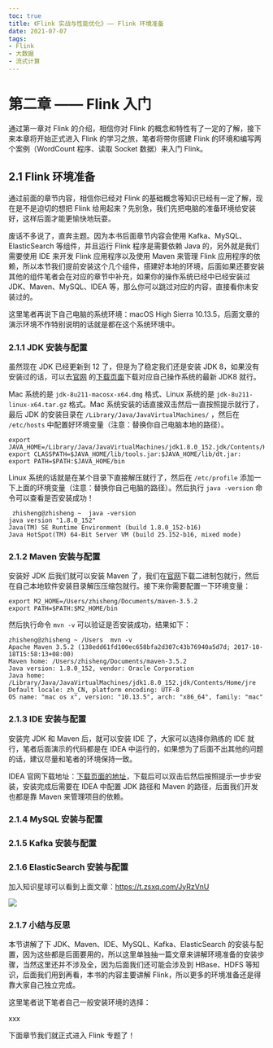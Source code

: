 ```yaml
---
toc: true
title: 《Flink 实战与性能优化》—— Flink 环境准备
date: 2021-07-07
tags:
- Flink
- 大数据
- 流式计算
---
```



# 第二章 —— Flink 入门

通过第一章对 Flink 的介绍，相信你对 Flink 的概念和特性有了一定的了解，接下来本章将开始正式进入 Flink 的学习之旅，笔者将带你搭建 Flink 的环境和编写两个案例（WordCount 程序、读取 Socket 数据）来入门 Flink。


## 2.1 Flink 环境准备

<!--more-->


通过前面的章节内容，相信你已经对 Flink 的基础概念等知识已经有一定了解，现在是不是迫切的想把 Flink 给用起来？先别急，我们先把电脑的准备环境给安装好，这样后面才能更愉快地玩耍。

废话不多说了，直奔主题。因为本书后面章节内容会使用 Kafka、MySQL、ElasticSearch 等组件，并且运行 Flink 程序是需要依赖 Java 的，另外就是我们需要使用 IDE 来开发 Flink 应用程序以及使用 Maven 来管理 Flink 应用程序的依赖，所以本节我们提前安装这个几个组件，搭建好本地的环境，后面如果还要安装其他的组件笔者会在对应的章节中补充，如果你的操作系统已经中已经安装过 JDK、Maven、MySQL、IDEA 等，那么你可以跳过对应的内容，直接看你未安装过的。

这里笔者再说下自己电脑的系统环境：macOS High Sierra 10.13.5，后面文章的演示环境不作特别说明的话就是都在这个系统环境中。


### 2.1.1 JDK 安装与配置

虽然现在 JDK 已经更新到 12 了，但是为了稳定我们还是安装 JDK 8，如果没有安装过的话，可以去[官网](https://www.oracle.com/technetwork/java/javase/downloads/index.html) 的[下载页面](https://www.oracle.com/technetwork/java/javase/downloads/jdk8-downloads-2133151.html)下载对应自己操作系统的最新 JDK8 就行。

Mac 系统的是 `jdk-8u211-macosx-x64.dmg` 格式、Linux 系统的是 `jdk-8u211-linux-x64.tar.gz` 格式。Mac 系统安装的话直接双击然后一直按照提示就行了，最后 JDK 的安装目录在 `/Library/Java/JavaVirtualMachines/` ，然后在 `/etc/hosts` 中配置好环境变量（注意：替换你自己电脑本地的路径）。

```
export JAVA_HOME=/Library/Java/JavaVirtualMachines/jdk1.8.0_152.jdk/Contents/Home
export CLASSPATH=$JAVA_HOME/lib/tools.jar:$JAVA_HOME/lib/dt.jar:
export PATH=$PATH:$JAVA_HOME/bin
```

Linux 系统的话就是在某个目录下直接解压就行了，然后在 `/etc/profile` 添加一下上面的环境变量（注意：替换你自己电脑的路径）。然后执行 `java -version` 命令可以查看是否安装成功！

```
 zhisheng@zhisheng ~  java -version
java version "1.8.0_152"
Java(TM) SE Runtime Environment (build 1.8.0_152-b16)
Java HotSpot(TM) 64-Bit Server VM (build 25.152-b16, mixed mode)
```


### 2.1.2 Maven 安装与配置

安装好 JDK 后我们就可以安装 Maven 了，我们在[官网](http://maven.apache.org/download.cgi)下载二进制包就行，然后在自己本地软件安装目录解压压缩包就行。接下来你需要配置一下环境变量：

```
export M2_HOME=/Users/zhisheng/Documents/maven-3.5.2
export PATH=$PATH:$M2_HOME/bin
```

然后执行命令 `mvn -v` 可以验证是否安装成功，结果如下：

```
zhisheng@zhisheng ~ /Users  mvn -v
Apache Maven 3.5.2 (138edd61fd100ec658bfa2d307c43b76940a5d7d; 2017-10-18T15:58:13+08:00)
Maven home: /Users/zhisheng/Documents/maven-3.5.2
Java version: 1.8.0_152, vendor: Oracle Corporation
Java home: /Library/Java/JavaVirtualMachines/jdk1.8.0_152.jdk/Contents/Home/jre
Default locale: zh_CN, platform encoding: UTF-8
OS name: "mac os x", version: "10.13.5", arch: "x86_64", family: "mac"
```


### 2.1.3 IDE 安装与配置

安装完 JDK 和 Maven 后，就可以安装 IDE 了，大家可以选择你熟练的 IDE 就行，笔者后面演示的代码都是在 IDEA 中运行的，如果想为了后面不出其他的问题的话，建议尽量和笔者的环境保持一致。

IDEA 官网下载地址：[下载页面的地址](https://www.jetbrains.com/idea/download/#section=mac)，下载后可以双击后然后按照提示一步步安装，安装完成后需要在 IDEA 中配置 JDK 路径和 Maven 的路径，后面我们开发也都是靠 Maven 来管理项目的依赖。


### 2.1.4 MySQL 安装与配置



### 2.1.5 Kafka 安装与配置



### 2.1.6 ElasticSearch 安装与配置


加入知识星球可以看到上面文章：https://t.zsxq.com/JyRzVnU

![](http://zhisheng-blog.oss-cn-hangzhou.aliyuncs.com/img/2019-09-25-zsxq.jpg)




### 2.1.7 小结与反思

本节讲解了下 JDK、Maven、IDE、MySQL、Kafka、ElasticSearch 的安装与配置，因为这些都是后面要用的，所以这里单独抽一篇文章来讲解环境准备的安装步骤，当然这里还并不涉及全，因为后面我们还可能会涉及到 HBase、HDFS 等知识，后面我们用到再看，本书的内容主要讲解 Flink，所以更多的环境准备还是得靠大家自己独立完成。

这里笔者说下笔者自己一般安装环境的选择：

xxx

下面章节我们就正式进入 Flink 专题了！